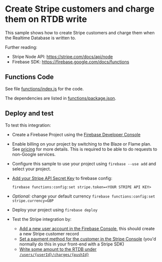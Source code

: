 # Create Stripe customers and charge them on RTDB write

This sample shows how to create Stripe customers and charge them when the Realtime Database is written to.

Further reading:
 - Stripe Node API: https://stripe.com/docs/api/node
 - Firebase SDK: https://firebase.google.com/docs/functions

## Functions Code

See file [functions/index.js](functions/index.js) for the code.

The dependencies are listed in [functions/package.json](functions/package.json).

## Deploy and test

To test this integration:

 - Create a Firebase Project using the [Firebase Developer Console](https://console.firebase.google.com)
 - Enable billing on your project by switching to the Blaze or Flame plan. See [pricing](https://firebase.google.com/pricing/) for more details. This is required to be able to do requests to non-Google services.
 - Configure this sample to use your project using `firebase --use add` and select your project.
 - [Add your Stripe API Secret Key](https://dashboard.stripe.com/account/apikeys) to firebase config:
 
     `firebase functions:config:set stripe.token=<YOUR STRIPE API KEY>`
     
 - *Optional:* change your default currency `firebase functions:config:set stripe.currency=GBP`
 - Deploy your project using `firebase deploy`
 - Test the Stripe integration by:
   - [Add a new user account in the Firebase Console](https://console.firebase.google.com/project/_/authentication/users), this should create a new Stripe customer record
   - [Set a payment method for the customer in the Stripe Console](https://dashboard.stripe.com/customers) (you'd normally do this in your front-end with a Stripe SDK)
   - [Write some amount to the RTDB under `/users/{userId}/charges/{pushId}`](https://console.firebase.google.com/project/_/database/data)
